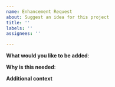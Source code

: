 ```yaml
---
name: Enhancement Request
about: Suggest an idea for this project
title: ''
labels: ''
assignees: ''

---
```


**What would you like to be added**:

**Why is this needed**:

**Additional context**
